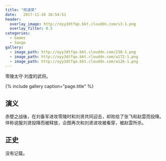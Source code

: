 ```yaml
---
title: "邢道荣"
date:   2017-11-26 16:54:51
header:
  overlay_image: http://oyy3dtfqo.bkt.clouddn.com/s3-1.png
  overlay_filter: 0.5
categories:
  - Games
  - Sango
gallery:
  - image_path: http://oyy3dtfqo.bkt.clouddn.com/238-1.png
  - image_path: http://oyy3dtfqo.bkt.clouddn.com/a172-1.png
  - image_path: http://oyy3dtfqo.bkt.clouddn.com/a126-1.png
---
```


零陵太守·刘度的武将。

{% include gallery caption="page.title" %}

## 演义

赤壁之战後，在刘备军进攻零陵时和刘贤共同迎击，却败给了张飞和赵雲而投降。佯称说服刘贤投降而被释放，企图再次和刘贤进攻被看穿，被赵雲所杀。

## 正史

没有记载。